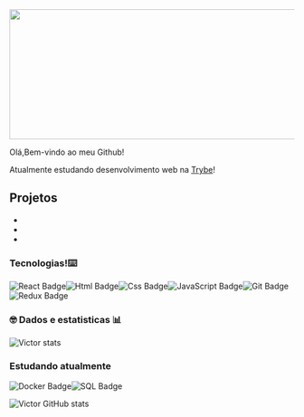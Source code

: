 <img src="https://images.immediate.co.uk/production/volatile/sites/4/2018/08/GettyImages-844571950-d9a615e.jpg?quality=90&resize=940,400" width="750" height="230">

Olá,Bem-vindo ao meu Github!

Atualmente estudando desenvolvimento web na [Trybe](http://www.betrybe.com)!

Projetos
-
-
-
-


###  Tecnologias!⌨️

![React Badge](	https://img.shields.io/badge/React-20232A?style=for-the-badge&logo=react&logoColor=61DAFB)![Html Badge](https://img.shields.io/badge/HTML5-E34F26?style=for-the-badge&logo=html5&logoColor=white)![Css Badge](https://img.shields.io/badge/CSS3-1572B6?style=for-the-badge&logo=css3&logoColor=white)![JavaScript Badge](https://img.shields.io/badge/JavaScript-323330?style=for-the-badge&logo=javascript&logoColor=F7DF1E)![Git Badge](https://img.shields.io/badge/GitHub-100000?style=for-the-badge&logo=github&logoColor=white)![Redux Badge](https://img.shields.io/badge/Redux-593D88?style=for-the-badge&logo=redux&logoColor=white)

### 🤓 Dados e estatisticas 📊

![Victor stats](https://github-readme-stats.vercel.app/api/top-langs/?username=vctalmeida)

### Estudando atualmente

![Docker Badge](https://img.shields.io/badge/Docker-2CA5E0?style=for-the-badge&logo=docker&logoColor=white)![SQL Badge](https://img.shields.io/badge/MySQL-005C84?style=for-the-badge&logo=mysql&logoColor=white)

![Victor GitHub stats](https://github-readme-stats.vercel.app/api?username=vctalmeida&show_icons=true&bg_color=00000000)
